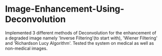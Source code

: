 # Image-Enhancement-Using-Deconvolution
Implemented 3 different methods of Deconvolution for the enhancement of a degraded image namely 'Inverse Filtering'(to start with), 'Wiener Filtering' and 'Richardson Lucy Algorithm'. Tested the system on medical as well as non-medical images. 
